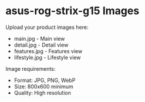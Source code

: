 # asus-rog-strix-g15 Images

Upload your product images here:
- main.jpg - Main view
- detail.jpg - Detail view
- features.jpg - Features view
- lifestyle.jpg - Lifestyle view

Image requirements:
- Format: JPG, PNG, WebP
- Size: 800x600 minimum
- Quality: High resolution
